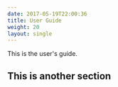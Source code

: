 ```yaml
---
date: 2017-05-19T22:00:36
title: User Guide
weight: 20
layout: single
---
```


This is the user's guide.

## This is another section